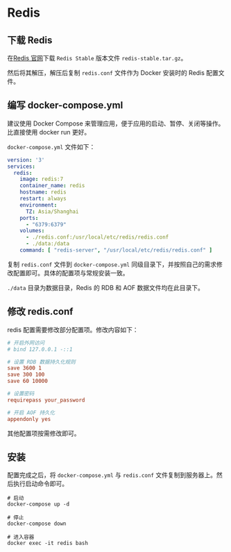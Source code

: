 # Redis

## 下载 Redis

在[Redis 官网](https://download.redis.io)下载 `Redis Stable` 版本文件 `redis-stable.tar.gz`。

然后将其解压，解压后复制 `redis.conf` 文件作为 Docker 安装时的 Redis 配置文件。

## 编写 docker-compose.yml

建议使用 Docker Compose 来管理应用，便于应用的启动、暂停、关闭等操作。比直接使用 docker run 更好。

`docker-compose.yml` 文件如下：

```yaml
version: '3'
services:
  redis:
    image: redis:7
    container_name: redis
    hostname: redis
    restart: always
    environment:
      TZ: Asia/Shanghai
    ports:
      - "6379:6379"
    volumes:
      - ./redis.conf:/usr/local/etc/redis/redis.conf
      - ./data:/data
    command: [ "redis-server", "/usr/local/etc/redis/redis.conf" ]
```

复制 `redis.conf` 文件到 `docker-compose.yml` 同级目录下，并按照自己的需求修改配置即可。具体的配置项与常规安装一致。

`./data` 目录为数据目录，Redis 的 RDB 和 AOF 数据文件均在此目录下。

## 修改 redis.conf 

redis 配置需要修改部分配置项。修改内容如下：

```conf
# 开启外网访问
# bind 127.0.0.1 -::1

# 设置 RDB 数据持久化规则
save 3600 1
save 300 100
save 60 10000

# 设置密码
requirepass your_password

# 开启 AOF 持久化
appendonly yes
```

其他配置项按需修改即可。

## 安装

配置完成之后，将 `docker-compose.yml` 与 `redis.conf` 文件复制到服务器上。然后执行启动命令即可。

```shell
# 启动
docker-compose up -d

# 停止
docker-compose down

# 进入容器
docker exec -it redis bash
```
